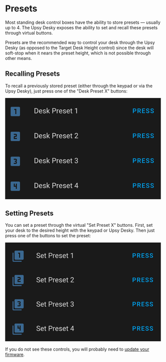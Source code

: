 # Presets

Most standing desk control boxes have the ability to store presets — usually up to 4. The Upsy Desky exposes the ability to set and recall these presets through virtual buttons.

Presets are the recommended way to control your desk through the Upsy Desky (as opposed to the Target Desk Height control) since the desk will soft-stop when it nears the preset height, which is not possible through other means.

## Recalling Presets

To recall a previously stored preset (either through the keypad or via the Upsy Desky), just press one of the "Desk Preset X" buttons:

![Preset recall buttons in Home Assistant](./preset-recall.png)

## Setting Presets

You can set a preset through the virtual "Set Preset X" buttons. First, set your desk to the desired height with the keypad or Upsy Desky. Then just press one of the buttons to set the preset:

![Preset set buttons in Home Assistant](./preset-set.png)

If you do not see these controls, you will probably need to [update your firmware](../../updates/how-to-update.mdx).